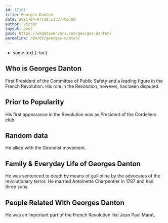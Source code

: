 ```yaml
---
id: 17181
title: Georges Danton
date: 2021-04-07T19:13:37+00:00
author: victor
layout: post
guid: https://ukdataservers.com/georges-danton/
permalink: /04/07/georges-danton/
---
```


* some text
{: toc}


## Who is Georges Danton



First President of the Committee of Public Safety and a leading figure in the French Revolution. His role in the Revolution, however, has been disputed.

                
                
                
## Prior to Popularity



His first appearance in the Revolution was as President of the Cordeliers club.

                
                
                
## Random data



He allied with the Girondist movement.

                
                
                
## Family & Everyday Life of Georges Danton



He was sentenced to death by means of guillotine by the advocates of the revolutionary terror. He married Antoinette Charpentier in 1787 and had three sons.

                
                
                
## People Related With Georges Danton



He was an important part of the French Revolution like Jean Paul Marat.

                
              
            
          
          
          